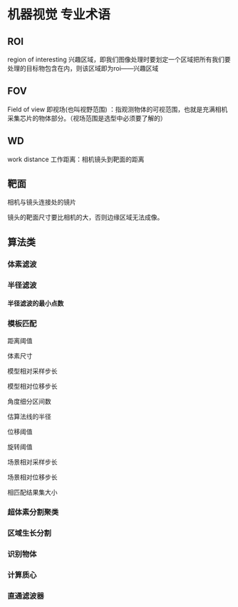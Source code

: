 # 机器视觉 专业术语

## ROI

region of interesting
兴趣区域，即我们图像处理时要划定一个区域把所有我们要处理的目标物包含在内，则该区域即为roi——兴趣区域

## FOV

Field of view
即视场(也叫视野范围) ：指观测物体的可视范围，也就是充满相机采集芯片的物体部分。（视场范围是选型中必须要了解的）

## WD

work distance
工作距离：相机镜头到靶面的距离

## 靶面

相机与镜头连接处的镜片

镜头的靶面尺寸要比相机的大，否则边缘区域无法成像。

## 算法类

### 体素滤波

### 半径滤波

#### 半径滤波的最小点数

### 模板匹配

距离阈值

体素尺寸

模型相对采样步长

模型相对位移步长

角度细分区间数

估算法线的半径

位移阈值

旋转阈值

场景相对采样步长

场景相对位移步长

相匹配结果集大小



### 超体素分割聚类

### 区域生长分割

### 识别物体

### 计算质心

### 直通滤波器

